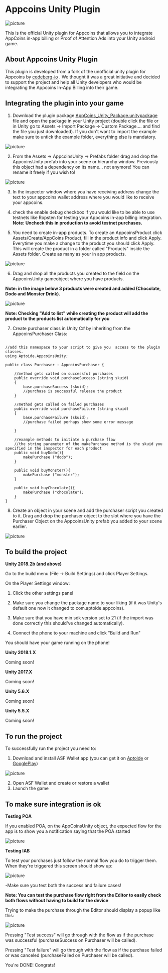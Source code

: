# Appcoins Unity Plugin

![picture](Screenshots/logos.png)

This is the official Unity plugin for Appcoins that allows you to integrate AppCoins in-app billing or Proof of Attention Ads into your Unity android game.

## About Appcoins Unity Plugin
This plugin is developed from a fork of the unofficial unity plugin for Appcoins by [codeberg-io](https://github.com/codeberg-io/AppcoinsUnityPlugin)
. We thought it was a great initiative and decided to support the project and help all Unity developers who would be integrating the Appcoins In-App Billing into their game.

## Integrating the plugin into your game

1. Download the plugin package [AppCoins_Unity_Package.unitypackage](https://github.com/AppStoreFoundation/AppcoinsUnityPlugin/blob/develop/AppCoins_Unity_Package.unitypackage) file and open the package in your Unity project (double click the file or in Unity go to Assets -> Import Package -> Custom Package.... and find the file you just downloaded). If you don't want to import the example make sure to untick the example folder, everything else is mandatory.

![picture](Screenshots/shot2.png)

2. From the Assets -> AppcoinsUnity -> Prefabs folder drag and drop the AppcoinsUnity prefab into your scene or hierarchy window. Previously this object had a dependency on its name... not anymore! You can rename it freely if you wish to!

![picture](Screenshots/shot3.png)

3. In the inspector window where you have receiving address change the text to your appcoins wallet address where you would like to receive your appcoins.

4. check the enable debug checkbox If you would like to be able to use testnets like Ropsten for testing your Appcoins in-app billing integration.
**Note: Uncheck this in production to avoid testnet purchases.**

5. You need to create in-app products.
To create an AppcoinsProduct click Assets/Create/AppCoins Product, fill in the product info and click Apply. Everytime you make a change to the product you should click Apply. This will create the product in a folder called "Products" inside the Assets folder. Create as many as your in app products.

![picture](Screenshots/CreateAppcoinsProduct.png)

6. Drag and drop all the products you created to the field on the AppcoinsUnity gameobject where you have products.

**Note: in the image below 3 products were created and added (Chocolate, Dodo and Monster Drink).**

![picture](Screenshots/shot5.png)

**Note: Checking "Add to list" while creating the product will add the product to the products list automatically for you**

7. Create purchaser class in Unity C# by inheriting from the AppcoinsPurchaser Class:

```

//add this namespace to your script to give you  access to the plugin classes.
using Aptoide.AppcoinsUnity;

public class Purchaser : AppcoinsPurchaser {

	//method gets called on successful purchases
	public override void purchaseSuccess (string skuid)
	{
		base.purchaseSuccess (skuid);
		//purchase is successful release the product
	}

	//method gets called on failed purchases
	public override void purchaseFailure (string skuid)
	{
		base.purchaseFailure (skuid);
		//purchase failed perhaps show some error message

	}

	//example methods to initiate a purchase flow
	//the string parameter of the makePurchase method is the skuid you specified in the inspector for each product
	public void buyDodo(){
		makePurchase ("dodo");
	}

	public void buyMonster(){
		makePurchase ("monster");
	}

	public void buyChocolate(){
		makePurchase ("chocolate");
	}
}
```

8. Create an object in your scene and add the purchaser script you created to it. Drag and drop the purchaser object to the slot where you have the Purchaser Object on the AppcoinsUnity prefab you added to your scene earlier.

![picture](Screenshots/shot6.png)

## To build the project

**Unity 2018.2b (and above)**

Go to the build menu (File -> Build Settings) and click Player Settings.

On the Player Settings window:
1. Click the other settings panel

2. Make sure you change the package name to your liking (if it was Unity's default one now it changed to com.aptoide.appcoins).

3. Make sure that you have min sdk version set to 21 (if the import was done correctly this should've changed automatically).
4. Connect the phone to your machine and click "Build and Run"

You should have your game running on the phone!

**Unity 2018.1.X**

Coming soon!

**Unity 2017.X**

Coming soon!

**Unity 5.6.X**

Coming soon!

**Unity 5.5.X**

Coming soon!

## To run the project
To successfully run the project you need to:
1. Download and install ASF Wallet app (you can get it on [Aptoide](https://asf-wallet-app-store-foundation.en.aptoide.com/?store_name=asf-store) or [GooglePlay](https://play.google.com/store/apps/details?id=com.asfoundation.wallet))

![picture](Screenshots/asfIcon.png)

2. Open ASF Wallet and create or restore a wallet
3. Launch the game

## To make sure integration is ok
**Testing POA**

If you enabled POA, on the AppCoinsUnity object, the expected flow for the app is to show you a notification saying that the POA started

![picture](Screenshots/poa.png)

**Testing IAB**

To test your purchases just follow the normal flow you do to trigger them. When they're triggered this screen should show up:

![picture](https://www.appstorefoundation.org/img/image-howto-donate.gif)

-Make sure you test both the success and failure cases!

**Note: You can test the purchase flow right from the Editor to easily check both flows without having to build for the device**

Trying to make the purchase through the Editor should display a popup like this:

![picture](Screenshots/editorPopup.png)

Pressing "Test success" will go through with the flow as if the purchase was successful (purchaseSuccess on Purchaser will be called).

Pressing "Test failure" will go through with the flow as if the purchase failed or was canceled (purchaseFailed on Purchaser will be called).

You're DONE! Congrats!
